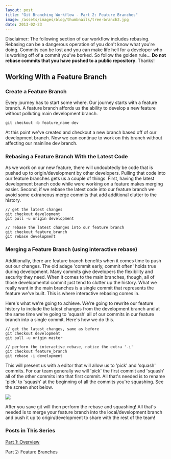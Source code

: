 ```yaml
---
layout: post
title: "Git Branching Workflow - Part 2: Feature Branches"
image: /assets/images/blog/thumbnails/tree-branch2.jpg
date: 2013-02-23
---
```

Disclaimer: The following section of our workflow includes rebasing. Rebasing can be a dangerous operation of you don't know<!--more--> what you're doing. Commits can be lost and you can make life hell for a developer who is working off of a commit you've borked. So follow the golden rule... **Do not rebase commits that you have pushed to a public repository**. Thanks!

Working With a Feature Branch
-----------------------------

### Create a Feature Branch

Every journey has to start some where. Our journey starts with a feature branch. A feature branch affords us the 
ability to develop a new feature without polluting main development branch.

    git checkout -b feature_name dev

At this point we've created and checkout a new branch based off of our development branch. Now we can continue to work 
on this branch without affecting our mainline dev branch.

### Rebasing a Feature Branch With the Latest Code

As we work on our new feature, there will undoubtedly be code that is pushed up to origin/development by other developers. 
Pulling that code into our feature branches gets us a couple of things. First, having the latest development branch code 
while were working on a feature makes merging easier. Second, if we rebase the latest code into our feature branch we 
avoid some extraneous merge commits that add additional clutter to the history.

    // get the latest changes
    git checkout development
    git pull -u origin development
    
    // rebase the latest changes into our feature branch
    git checkout feature_branch
    git rebase development

### Merging a Feature Branch (using interactive rebase)

Additionally, there are feature branch benefits when it comes time to push out our changes. The old adage 
'commit early, commit often' holds true during development. Many commits give developers the flexibility and 
security they need. When it comes to the main branches, though, all of those developmental commit just tend to 
clutter up the history. What we really want in the main branches is a single commit that represents the feature 
we've built. This is where interactive rebasing comes in.

Here's what we're going to achieve. We're going to rewrite our feature history to include the latest changes from 
the development branch and at the same time we're going to 'squash' all of our commits in our feature branch into 
a single commit. Here's how we do this.

    // get the latest changes, same as before
    git checkout development
    git pull -u origin master
    
    // perform the interactive rebase, notice the extra '-i'
    git checkout feature_branch
    git rebase -i development

This will present us with a editor that will allow us to 'pick' and 'squash' commits. For our team generally we 
will 'pick' the first commit and 'squash' all of the other commits into that first commit. All that's needed is 
to rename 'pick' to 'squash' at the beginning of all the commits you're squashing. See the screen shot below.

![](http://testasoftware.com/assets/images/blog/git-workflow/git-rebase.png)

After you save git will then perform the rebase and squashing! All that's needed is to merge your feature branch 
into the local/development branch and push it up to origin/development to share with the rest of the team!

### Posts in This Series
[Part 1: Overview](/steve/blog/git-branching-workflow-part-1-overview)

Part 2: Feature Branches